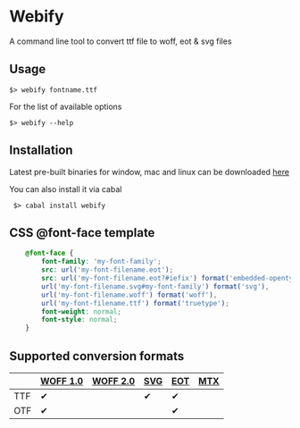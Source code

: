 # Webify

A command line tool to convert ttf file to woff, eot & svg files

## Usage

    $> webify fontname.ttf

For the list of available options

    $> webify --help

## Installation

Latest pre-built binaries for window, mac and linux can be downloaded
[here](https://github.com/ananthakumaran/webify/releases/latest)

You can also install it via cabal

     $> cabal install webify


## CSS @font-face template

````css
    @font-face {
        font-family: 'my-font-family';
        src: url('my-font-filename.eot');
        src: url('my-font-filename.eot?#iefix') format('embedded-opentype'),
        url('my-font-filename.svg#my-font-family') format('svg'),
        url('my-font-filename.woff') format('woff'),
        url('my-font-filename.ttf') format('truetype');
        font-weight: normal;
        font-style: normal;
    }
````

## Supported conversion formats

|         | [WOFF 1.0][w1] | [WOFF 2.0][w2] | [SVG][svg]  | [EOT][eot]  | [MTX][mtx]   |
|-------|----------------------|---------------------|----------------|----------------|-----------------|
| TTF |            ✔            |                           |        ✔         |          ✔       |                     |
| OTF |           ✔             |                           |                   |           ✔       |                    |


[w1]: http://www.w3.org/TR/WOFF/
[w2]: http://www.w3.org/TR/WOFF2/
[svg]: http://www.w3.org/TR/SVG/fonts.html
[eot]: http://www.w3.org/Submission/EOT/
[mtx]: http://www.w3.org/Submission/MTX/

